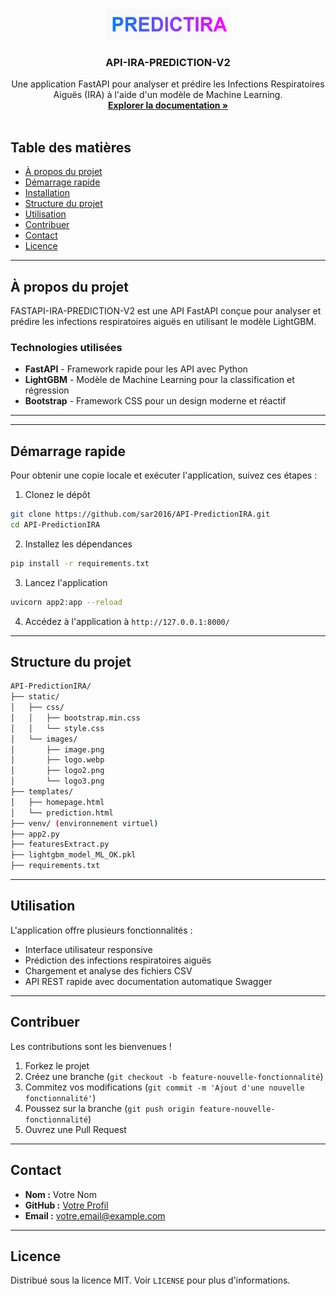 <!-- PROJECT LOGO -->
<br />
<p align="center">
  <a href="https://github.com/sar2016/API-PredictionIRA">
    <img src="static/images/logo3.png" alt="Logo" width="200" height="50">
  </a>
  
  <h3 align="center">API-IRA-PREDICTION-V2</h3>

  <p align="center">
    Une application FastAPI pour analyser et prédire les Infections Respiratoires Aiguës (IRA) à l'aide d'un modèle de Machine Learning.
    <br />
    <a href="https://github.com/sar2016/API-PredictionIRA"><strong>Explorer la documentation »</strong></a>
    <br />
    <br />
  </p>
</p>

<!-- TABLE OF CONTENTS -->
##  Table des matières

- [À propos du projet](#-à-propos-du-projet)
- [Démarrage rapide](#-démarrage-rapide)
- [Installation](#-installation)
- [Structure du projet](#-structure-du-projet)
- [Utilisation](#-utilisation)
- [Contribuer](#-contribuer)
- [Contact](#-contact)
- [Licence](#-licence)

---

##  À propos du projet

FASTAPI-IRA-PREDICTION-V2 est une API FastAPI conçue pour analyser et prédire les infections respiratoires aiguës en utilisant le modèle LightGBM. 

###  Technologies utilisées


- **FastAPI** - Framework rapide pour les API avec Python
- **LightGBM** - Modèle de Machine Learning pour la classification et régression
- **Bootstrap** - Framework CSS pour un design moderne et réactif

---
---

##  Démarrage rapide

Pour obtenir une copie locale et exécuter l'application, suivez ces étapes :

1. Clonez le dépôt
```bash
git clone https://github.com/sar2016/API-PredictionIRA.git
cd API-PredictionIRA
```
2. Installez les dépendances
```bash
pip install -r requirements.txt
```
3. Lancez l'application
```bash
uvicorn app2:app --reload
```
4. Accédez à l'application à `http://127.0.0.1:8000/`

---

##  Structure du projet

```bash
API-PredictionIRA/
├── static/
│   ├── css/
│   │   ├── bootstrap.min.css
│   │   └── style.css
│   └── images/
│       ├── image.png
│       ├── logo.webp
│       ├── logo2.png
│       └── logo3.png
├── templates/
│   ├── homepage.html
│   └── prediction.html
├── venv/ (environnement virtuel)
├── app2.py
├── featuresExtract.py
├── lightgbm_model_ML_OK.pkl
├── requirements.txt
```

---

##  Utilisation

L'application offre plusieurs fonctionnalités :
- Interface utilisateur responsive
- Prédiction des infections respiratoires aiguës
- Chargement et analyse des fichiers CSV
- API REST rapide avec documentation automatique Swagger

---

##  Contribuer

Les contributions sont les bienvenues !
1. Forkez le projet
2. Créez une branche (`git checkout -b feature-nouvelle-fonctionnalité`)
3. Commitez vos modifications (`git commit -m 'Ajout d'une nouvelle fonctionnalité'`)
4. Poussez sur la branche (`git push origin feature-nouvelle-fonctionnalité`)
5. Ouvrez une Pull Request

---

##  Contact

- **Nom :** Votre Nom
- **GitHub :** [Votre Profil](https://github.com/votre-utilisateur)
- **Email :** votre.email@example.com

---

##  Licence

Distribué sous la licence MIT. Voir `LICENSE` pour plus d'informations.
